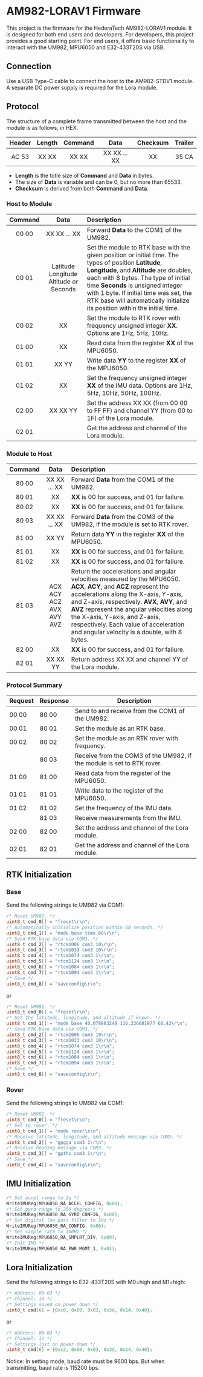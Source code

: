 # AM982-LORAV1 Firmware

This project is the firmware for the HederaTech AM982-LORAV1 module. It is designed for both end users and developers. For developers, this project provides a good starting point. For end users, it offers basic functionality to interact with the UM982, MPU6050 and E32-433T20S via USB.

## Connection

Use a USB Type-C cable to connect the host to the AM982-STDV1 module. A separate DC power supply is required for the Lora module.

## Protocol

The structure of a complete frame transmitted between the host and the module is as follows, in HEX.

|Header|Length|Command|Data|Checksum|Trailer|
|:---:|:---:|:---:|:---:|:---:|:---:|
|AC 53|XX XX|XX XX|XX XX ... XX|XX|35 CA|

* **Length** is the totle size of **Command** and **Data** in bytes.
* The size of **Data** is variable and can be 0, but no more than 65533.
* **Checksum** is derived from both **Command** and **Data**.

### Host to Module

|Command|Data|Description|
|:---:|:---:|:---|
|00 00|XX XX ... XX|Forward **Data** to the COM1 of the UM982.|
|00 01|Latitude Longitude Altitude *or* Seconds|Set the module to RTK base with the given position or initial time. The types of position **Latitude**, **Longitude**, and **Altitude** are doubles, each with 8 bytes. The type of initial time **Seconds** is unsigned integer with 1 byte. If initial time was set, the RTK base will automatically initialize its position within the initial time.|
|00 02|XX|Set the module to RTK rover with frequency unsigned integer **XX**. Options are 1Hz, 5Hz, 10Hz.|
|01 00|XX|Read data from the register **XX** of the MPU6050.|
|01 01|XX YY|Write data **YY** to the register **XX** of the MPU6050.|
|01 02|XX|Set the frequency unsigned integer **XX** of the IMU data. Options are 1Hz, 5Hz, 10Hz, 50Hz, 100Hz.|
|02 00|XX XX YY|Set the address XX XX \(from 00 00 to FF FF\) and channel YY \(from 00 to 1F\) of the Lora module.|
|02 01||Get the address and channel of the Lora module.|

### Module to Host

|Command|Data|Description|
|:---:|:---:|:---|
|80 00|XX XX ... XX|Forward **Data** from the COM1 of the UM982.|
|80 01|XX|**XX** is 00 for success, and 01 for failure.|
|80 02|XX|**XX** is 00 for success, and 01 for failure.|
|80 03|XX XX ... XX|Forward **Data** from the COM3 of the UM982, if the module is set to RTK rover.|
|81 00|XX YY|Return data **YY** in the register **XX** of the MPU6050.|
|81 01|XX|**XX** is 00 for success, and 01 for failure.|
|81 02|XX|**XX** is 00 for success, and 01 for failure.|
|81 03|ACX ACY ACZ AVX AVY AVZ|Return the accelerations and angular velocities measured by the MPU6050. **ACX**, **ACY**, and **ACZ** represent the accelerations along the X-axis, Y-axis, and Z-axis, respectively. **AVX**, **AVY**, and **AVZ** represent the angular velocities along the X-axis, Y-axis, and Z-axis, respectively. Each value of acceleration and angular velocity is a double, with 8 bytes.|
|82 00|XX|**XX** is 00 for success, and 01 for failure.|
|82 01|XX XX YY|Return address XX XX and channel YY of the Lora module.|

### Protocol Summary

|Request|Response|Description|
|---|---|---|
|00 00|80 00|Send to and receive from the COM1 of the UM982.|
|00 01|80 01|Set the module as an RTK base.|
|00 02|80 02|Set the module as an RTK rover with frequency.|
||80 03|Receive from the COM3 of the UM982, if the module is set to RTK rover.|
|01 00|81 00|Read data from the register of the MPU6050.|
|01 01|81 01|Write data to the register of the MPU6050.|
|01 02|81 02|Set the frequency of the IMU data.|
||81 03|Receive measurements from the IMU.|
|02 00|82 00|Set the address and channel of the Lora module.|
|02 01|82 01|Get the address and channel of the Lora module.|

## RTK Initialization

### Base

Send the following strings to UM982 via COM1:

```c
/* Reset UM982. */
uint8_t cmd_0[] = "freset\r\n";
/* Automatically initialize position within 60 seconds. */
uint8_t cmd_1[] = "mode base time 60\r\n";
/* Send RTK base data via COM3. */
uint8_t cmd_2[] = "rtcm1006 com3 10\r\n";
uint8_t cmd_3[] = "rtcm1033 com3 10\r\n";
uint8_t cmd_4[] = "rtcm1074 com3 1\r\n";
uint8_t cmd_5[] = "rtcm1124 com3 1\r\n";
uint8_t cmd_6[] = "rtcm1084 com3 1\r\n";
uint8_t cmd_7[] = "rtcm1094 com3 1\r\n";
/* Save */
uint8_t cmd_8[] = "saveconfig\r\n";
```

or

```c
/* Reset UM982. */
uint8_t cmd_0[] = "freset\r\n";
/* Set the latitude, longitude, and altitude if known. */
uint8_t cmd_1[] = "mode base 40.078983248 116.236601977 60.42\r\n";
/* Send RTK base data via COM3. */
uint8_t cmd_2[] = "rtcm1006 com3 10\r\n";
uint8_t cmd_3[] = "rtcm1033 com3 10\r\n";
uint8_t cmd_4[] = "rtcm1074 com3 1\r\n";
uint8_t cmd_5[] = "rtcm1124 com3 1\r\n";
uint8_t cmd_6[] = "rtcm1084 com3 1\r\n";
uint8_t cmd_7[] = "rtcm1094 com3 1\r\n";
/* Save */
uint8_t cmd_8[] = "saveconfig\r\n";
```

### Rover

Send the following strings to UM982 via COM1:

```c
/* Reset UM982. */
uint8_t cmd_0[] = "freset\r\n";
/* Set to rover. */
uint8_t cmd_1[] = "mode rover\r\n";
/* Receive latitude, longitude, and altitude message via COM3. */
uint8_t cmd_2[] = "gpgga com3 1\r\n";
/* Receive heading message via COM3. */
uint8_t cmd_3[] = "gpths com3 1\r\n";
/* Save */
uint8_t cmd_4[] = "saveconfig\r\n";
```

## IMU Initialization

```c
/* Set accel range to 2g */
WriteIMUReg(MPU6050_RA_ACCEL_CONFIG, 0x00);
/* Set gyro range to 250 degree/s */
WriteIMUReg(MPU6050_RA_GYRO_CONFIG, 0x00);
/* Set digital low pass filter to 5Hz */
WriteIMUReg(MPU6050_RA_CONFIG, 0x06);
/* Set sample rate to 100Hz */
WriteIMUReg(MPU6050_RA_SMPLRT_DIV, 0x09);
/* Init IMU */
WriteIMUReg(MPU6050_RA_PWR_MGMT_1, 0x01);
```

## Lora Initialization

Send the following strings to E32-433T20S with M0=high and M1=high:

```c
/* Address: 00 03 */
/* Channel: 14 */
/* Settings saved on power down */
uint8_t cmd[6] = {0xc0, 0x00, 0x03, 0x3d, 0x14, 0x40};
```

or

```c
/* Address: 00 03 */
/* Channel: 14 */
/* Settings lost on power down */
uint8_t cmd[6] = {0xc2, 0x00, 0x03, 0x3d, 0x14, 0x40};
```

Notice: In setting mode, baud rate must be 9600 bps. But when transmitting, baud rate is 115200 bps.